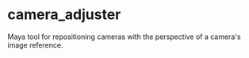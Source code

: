 # camera_adjuster
Maya tool for repositioning cameras with the perspective of a camera's image reference.
